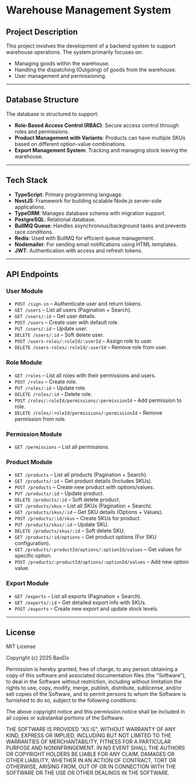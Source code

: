# Warehouse Management System

## Project Description

This project involves the development of a backend system to support warehouse operations. The system primarily focuses on:

- Managing goods within the warehouse.
- Handling the dispatching (Outgoing) of goods from the warehouse.
- User management and permissioning.

---

## Database Structure

The database is structured to support:

- **Role-Based Access Control (RBAC)**: Secure access control through roles and permissions.
- **Product Management with Variants**: Products can have multiple SKUs based on different option-value combinations.
- **Export Management System**: Tracking and managing stock leaving the warehouse.

---

## Tech Stack

- **TypeScript**: Primary programming language.
- **NestJS**: Framework for building scalable Node.js server-side applications.
- **TypeORM**: Manages database schema with migration support.
- **PostgreSQL**: Relational database.
- **BullMQ Queue**: Handles asynchronous/background tasks and prevents race conditions.
- **Redis**: Used with BullMQ for efficient queue management.
- **Nodemailer**: For sending email notifications using HTML templates.
- **JWT**: Authentication with access and refresh tokens.
  
---

## API Endpoints

### User Module
- `POST /sign-in` – Authenticate user and return tokens.
- `GET /users` – List all users (Pagination + Search).
- `GET /users/:id` – Get user details.
- `POST /users` – Create user with default role.
- `PUT /users/:id` – Update user.
- `DELETE /users/:id` – Soft delete user.
- `POST /users-roles/:roleId/:userId` – Assign role to user.
- `DELETE /users-roles/:roleId/:userId` – Remove role from user.

### Role Module
- `GET /roles` – List all roles with their permissions and users.
- `POST /roles` – Create role.
- `PUT /roles/:id` – Update role.
- `DELETE /roles/:id` – Delete role.
- `POST /roles/:roleId/permissions/:permissionId` – Add permission to role.
- `DELETE /roles/:roleId/permissions/:permissionId` – Remove permission from role.

### Permission Module
- `GET /permissions` – List all permissions.

### Product Module
- `GET /products` – List all products (Pagination + Search).
- `GET /products/:id` – Get product details (Includes SKUs).
- `POST /products` – Create new product with options/values.
- `PUT /products/:id` – Update product.
- `DELETE /products/:id` – Soft delete product.
- `GET /products/skus` – List all SKUs (Pagination + Search).
- `GET /products/skus/:id` – Get SKU details (Options + Values).
- `POST /products/:id/skus` – Create SKUs for product.
- `PUT /products/skus/:id` – Update SKU.
- `DELETE /products/skus/:id` – Soft delete SKU.
- `GET /products/:id/options` – Get product options (For SKU configuration).
- `GET /products/:productId/options/:optionId/values` – Get values for specific option.
- `POST /products/:productId/options/:optionId/values` – Add new option value.

### Export Module
- `GET /exports` – List all exports (Pagination + Search).
- `GET /exports/:id` – Get detailed export info with SKUs.
- `POST /exports` – Create new export and update stock levels.

---

## License
MIT License

Copyright (c) 2025 BaoDo

Permission is hereby granted, free of charge, to any person obtaining a copy
of this software and associated documentation files (the "Software"), to deal
in the Software without restriction, including without limitation the rights
to use, copy, modify, merge, publish, distribute, sublicense, and/or sell
copies of the Software, and to permit persons to whom the Software is
furnished to do so, subject to the following conditions:

The above copyright notice and this permission notice shall be included in all
copies or substantial portions of the Software.

THE SOFTWARE IS PROVIDED "AS IS", WITHOUT WARRANTY OF ANY KIND, EXPRESS OR
IMPLIED, INCLUDING BUT NOT LIMITED TO THE WARRANTIES OF MERCHANTABILITY,
FITNESS FOR A PARTICULAR PURPOSE AND NONINFRINGEMENT. IN NO EVENT SHALL THE
AUTHORS OR COPYRIGHT HOLDERS BE LIABLE FOR ANY CLAIM, DAMAGES OR OTHER
LIABILITY, WHETHER IN AN ACTION OF CONTRACT, TORT OR OTHERWISE, ARISING FROM,
OUT OF OR IN CONNECTION WITH THE SOFTWARE OR THE USE OR OTHER DEALINGS IN THE
SOFTWARE.
